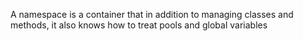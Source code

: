 A namespace is a container that in addition to managing classes and methods, it also knows how to treat pools and global variables